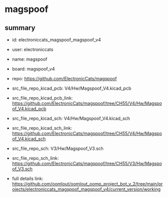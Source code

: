 # magspoof
 
## summary 
* id: electroniccats_magspoof_magspoof_v4
* user: electroniccats
* name: magspoof
* board: magspoof_v4
* repo: https://github.com/ElectronicCats/magspoof
* src_file_repo_kicad_pcb: V4/Hw/Magspoof_V4.kicad_pcb
* src_file_repo_kicad_pcb_link: https://github.com/ElectronicCats/magspoof/tree/CH55/V4/Hw/Magspoof_V4.kicad_pcb
* src_file_repo_kicad_sch: V4/Hw/Magspoof_V4.kicad_sch
* src_file_repo_kicad_sch_link: https://github.com/ElectronicCats/magspoof/tree/CH55/V4/Hw/Magspoof_V4.kicad_sch

* src_file_repo_sch: V3/Hw/Magspoof_V3.sch
* src_file_repo_sch_link: https://github.com/ElectronicCats/magspoof/tree/CH55/V3/Hw/Magspoof_V3.sch
* full details link: https://github.com/oomlout/oomlout_oomp_project_bot_v_2/tree/main/projects/electroniccats_magspoof_magspoof_v4/current_version/working  







